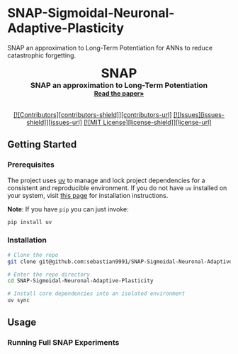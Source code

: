 # SNAP-Sigmoidal-Neuronal-Adaptive-Plasticity
SNAP an approximation to Long-Term Potentiation for ANNs to reduce catastrophic forgetting. 

<a id="readme-top"></a>

<div align="center">
  <h1 style="font-size:3vw;padding:0;margin:0;display:inline">SNAP</h3>
  <h3 style="margin:0">SNAP an approximation to Long-Term Potentiation</h3>
  <a href="https://arxiv.org/abs/2503.12667"><strong>Read the paper»</strong></a>
</div>

<br />

<div align="center">

<a href="">[![Contributors][contributors-shield]][contributors-url]</a>
<a href="">[![Issues][issues-shield]][issues-url]</a>
<a href="">[![MIT License][license-shield]][license-url]</a>

</div>

## Getting Started

### Prerequisites

The project uses [uv](https://docs.astral.sh/uv/) to manage and lock project dependencies for a consistent and reproducible environment. If you do not have `uv` installed on your system, visit [this page](https://docs.astral.sh/uv/getting-started/installation/) for installation instructions.

**Note**: If you have `pip` you can just invoke:

```sh
pip install uv
```

### Installation

```sh
# Clone the repo
git clone git@github.com:sebastian9991/SNAP-Sigmoidal-Neuronal-Adaptive-Plasticity.git

# Enter the repo directory
cd SNAP-Sigmoidal-Neuronal-Adaptive-Plasticity

# Install core dependencies into an isolated environment
uv sync
```

## Usage

### Running Full SNAP Experiments
